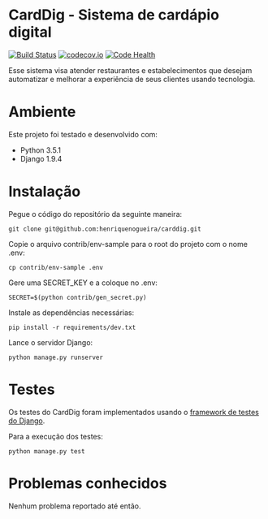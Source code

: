 CardDig - Sistema de cardápio digital
=====================================
[![Build Status](https://travis-ci.org/henriquenogueira/carddig.svg?branch=master)](https://travis-ci.org/henriquenogueira/carddig)
[![codecov.io](https://codecov.io/github/henriquenogueira/carddig/coverage.svg?branch=master)](https://codecov.io/github/henriquenogueira/carddig?branch=master)
[![Code Health](https://landscape.io/github/henriquenogueira/carddig/master/landscape.svg?style=flat)](https://landscape.io/github/henriquenogueira/carddig/master)

Esse sistema visa atender restaurantes e estabelecimentos que desejam automatizar
e melhorar a experiência de seus clientes usando tecnologia.

Ambiente
========

Este projeto foi testado e desenvolvido com:
* Python 3.5.1
* Django 1.9.4

Instalação
==========

Pegue o código do repositório da seguinte maneira:

    git clone git@github.com:henriquenogueira/carddig.git

Copie o arquivo contrib/env-sample para o root do projeto com o nome .env:

    cp contrib/env-sample .env

Gere uma SECRET_KEY e a coloque no .env:

    SECRET=$(python contrib/gen_secret.py)

Instale as dependências necessárias:

    pip install -r requirements/dev.txt

Lance o servidor Django:

    python manage.py runserver

Testes
======

Os testes do CardDig foram implementados usando o
[framework de testes do Django](https://docs.djangoproject.com/en/1.9/topics/testing/overview/).

Para a execução dos testes:

    python manage.py test

Problemas conhecidos
====================

Nenhum problema reportado até então.
